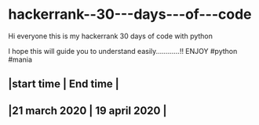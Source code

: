 # hackerrank--30---days---of---code
Hi everyone this is my hackerrank 30 days of code with python 

I hope this will guide you to understand easily............!! ENJOY #python #mania 


|start time    |    End time   |
-------------------------------
|21 march 2020 | 19 april 2020 |
-------------------------------

